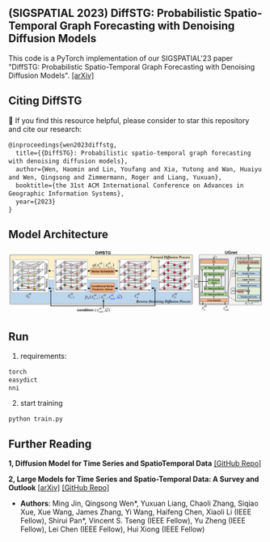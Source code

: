 

## (SIGSPATIAL 2023) DiffSTG: Probabilistic Spatio-Temporal Graph Forecasting with Denoising Diffusion Models

This code is a PyTorch implementation of our SIGSPATIAL'23 paper "DiffSTG: Probabilistic Spatio-Temporal Graph Forecasting with Denoising Diffusion Models". [[arXiv]](https://arxiv.org/abs/2301.13629)

## Citing DiffSTG
🌟 If you find this resource helpful, please consider to star this repository and cite our research:
```shell
@inproceedings{wen2023diffstg,
  title={{DiffSTG}: Probabilistic spatio-temporal graph forecasting with denoising diffusion models},
  author={Wen, Haomin and Lin, Youfang and Xia, Yutong and Wan, Huaiyu and Wen, Qingsong and Zimmermann, Roger and Liang, Yuxuan},
  booktitle={the 31st ACM International Conference on Advances in Geographic Information Systems},
  year={2023}
}
```


## Model Architecture
![image](./img/model.png)

## Run

1. requirements:
```shell
torch
easydict
nni
```

2. start training
```shell
python train.py
```




## Further Reading
**1, Diffusion Model for Time Series and SpatioTemporal Data** 
[\[GitHub Repo\]](https://github.com/yyysjz1997/Awesome-TimeSeries-SpatioTemporal-Diffusion-Model)

**2, Large Models for Time Series and Spatio-Temporal Data: A Survey and Outlook** 
[\[arXiv\]](https://arxiv.org/abs/2310.10196)  [\[GitHub Repo\]](https://github.com/qingsongedu/Awesome-TimeSeries-SpatioTemporal-LM-LLM)

- **Authors**: Ming Jin, Qingsong Wen*, Yuxuan Liang, Chaoli Zhang, Siqiao Xue, Xue Wang, James Zhang, Yi Wang, Haifeng Chen, Xiaoli Li (IEEE Fellow), Shirui Pan*, Vincent S. Tseng (IEEE Fellow), Yu Zheng (IEEE Fellow), Lei Chen (IEEE Fellow), Hui Xiong (IEEE Fellow)

 
